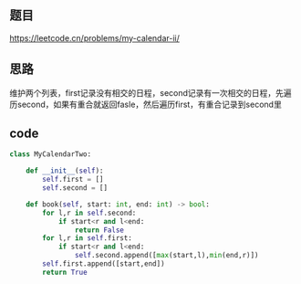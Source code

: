 ## 题目
https://leetcode.cn/problems/my-calendar-ii/
## 思路
维护两个列表，first记录没有相交的日程，second记录有一次相交的日程，先遍历second，如果有重合就返回fasle，然后遍历first，有重合记录到second里
## code
```py
class MyCalendarTwo:

    def __init__(self):
        self.first = []
        self.second = []

    def book(self, start: int, end: int) -> bool:
        for l,r in self.second:
            if start<r and l<end:
                return False 
        for l,r in self.first:
            if start<r and l<end:
                self.second.append([max(start,l),min(end,r)])
        self.first.append([start,end])
        return True
    
```
